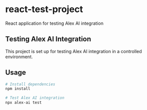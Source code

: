 # react-test-project

React application for testing Alex AI integration

## Testing Alex AI Integration

This project is set up for testing Alex AI integration in a controlled environment.

## Usage

```bash
# Install dependencies
npm install

# Test Alex AI integration
npx alex-ai test
```
